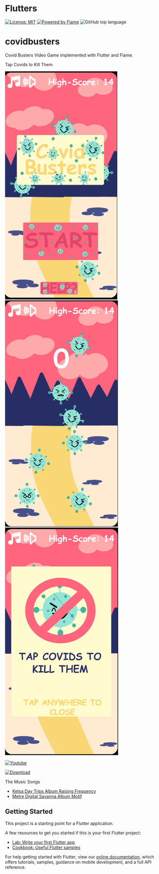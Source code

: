 # Flutters

[![License: MIT](https://img.shields.io/github/license/impulse/flutters.svg)](https://opensource.org/licenses/MIT)
[![Powered by Flame](https://img.shields.io/badge/Powered%20by-%F0%9F%94%A5-orange.svg)](https://flame-engine.org)
<img alt="GitHub top language" src="https://img.shields.io/badge/Made%20with-Flutter-blue.svg">

# covidbusters

Covid Busters Video Game implemented with Flutter and Flame.

Tap Covids to Kill Them

![Screenshot1](https://raw.githubusercontent.com/sciruela/covidbusters/master/screenshots/screenshot1.png)
![Screenshot2](https://raw.githubusercontent.com/sciruela/covidbusters/master/screenshots/screenshot2.png)
![Screenshot3](https://raw.githubusercontent.com/sciruela/covidbusters/master/screenshots/screenshot3.png)

[![Youtube](https://upload.wikimedia.org/wikipedia/commons/b/b8/YouTube_Logo_2017.svg)](https://www.youtube.com/watch?v=NgBzPYq2wcQ)


[![Download](http://codekiem.com/wp-content/uploads/2012/02/apk-big.png)](https://raw.githubusercontent.com/sciruela/covidbusters/master/apk/app-release.apk)


The Music Songs
- [Ketsa Day Trips Album Raising Frequency](https://files.freemusicarchive.org/storage-freemusicarchive-org/music/Creative_Commons/Ketsa/Raising_Frequecy/Ketsa_-_06_-_Day_Trips.mp3)
- [Metre Digital Savanna Album Motif](https://files.freemusicarchive.org/storage-freemusicarchive-org/music/Nul_Tiel_Records/Metre/Motif/Metre_-_02_-_Digital_Savanna.mp3)

## Getting Started

This project is a starting point for a Flutter application.

A few resources to get you started if this is your first Flutter project:

- [Lab: Write your first Flutter app](https://flutter.dev/docs/get-started/codelab)
- [Cookbook: Useful Flutter samples](https://flutter.dev/docs/cookbook)

For help getting started with Flutter, view our
[online documentation](https://flutter.dev/docs), which offers tutorials,
samples, guidance on mobile development, and a full API reference.
